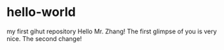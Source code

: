 # hello-world
my first gihut repository
Hello Mr. Zhang! The first glimpse of you is very nice.
The second change!

